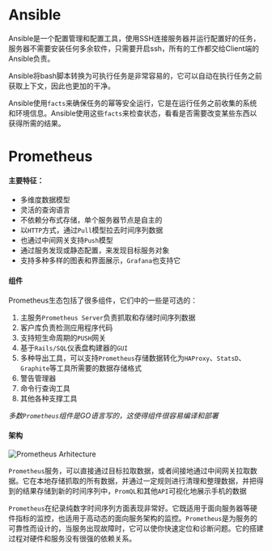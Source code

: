 # Ansible

Ansible是一个配置管理和配置工具，使用SSH连接服务器并运行配置好的任务，服务器不需要安装任何多余软件，只需要开启ssh，所有的工作都交给Client端的Ansible负责。

Ansible将bash脚本转换为可执行任务是非常容易的，它可以自动在执行任务之前获取上下文，因此也更加的干净。

Ansible使用`facts`来确保任务的幂等安全运行，它是在运行任务之前收集的系统和环境信息。Ansible使用这些`facts`来检查状态，看看是否需要改变某些东西以获得所需的结果。





# Prometheus

#### 主要特征：

* 多维度数据模型
* 灵活的查询语言
* 不依赖分布式存储，单个服务器节点是自主的
* 以`HTTP`方式，通过`Pull`模型拉去时间序列数据
* 也通过中间网关支持`Push`模型
* 通过服务发现或静态配置，来发现目标服务对象
* 支持多种多样的图表和界面展示，`Grafana`也支持它



#### 组件

Prometheus生态包括了很多组件，它们中的一些是可选的：

1. 主服务`Prometheus Server`负责抓取和存储时间序列数据
2. 客户库负责检测应用程序代码
3. 支持短生命周期的`PUSH`网关
4. 基于`Rails/SQL`仪表盘构建器的`GUI`
5. 多种导出工具，可以支持`Prometheus`存储数据转化为`HAProxy`、`StatsD`、`Graphite`等工具所需要的数据存储格式
6. 警告管理器
7. 命令行查询工具
8. 其他各种支撑工具

*多数`Prometheus`组件是GO语言写的，这使得组件很容易编译和部署*

#### 架构

![Prometheus Arhitecture](https://camo.githubusercontent.com/3a4e42452a50e36d5f93458bf538c7fd7836782a/68747470733a2f2f70726f6d6574686575732e696f2f6173736574732f6172636869746563747572652e737667)

`Prometheus`服务，可以直接通过目标拉取数据，或者间接地通过中间网关拉取数据。它在本地存储抓取的所有数据，并通过一定规则进行清理和整理数据，并把得到的结果存储到新的时间序列中，`PromQL`和其他`API`可视化地展示手机的数据



`Prometheus`在纪录纯数字时间序列方面表现非常好。它既适用于面向服务器等硬件指标的监控，也适用于高动态的面向服务架构的监控。`Prometheus`是为服务的可靠性而设计的，当服务出现故障时，它可以使你快速定位和诊断问题。它的搭建过程对硬件和服务没有很强的依赖关系。